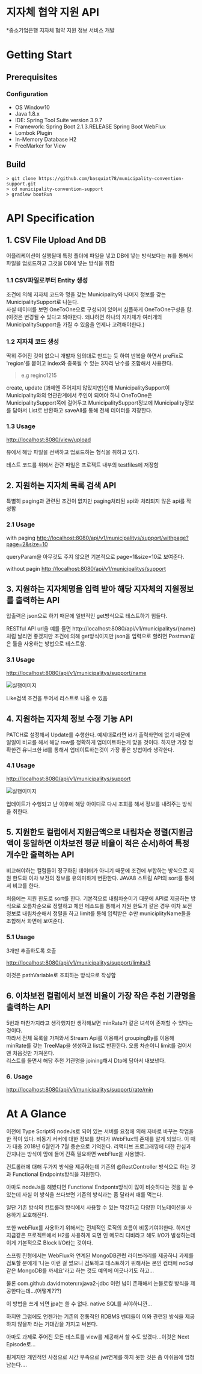 # 지자체 협약 지원 API

*중소기업은행 지자체 협약 지원 정보 서비스 개발

# Getting Start

## Prerequisites

### Configuration
- OS Window10
- Java 1.8.x
- IDE: Spring Tool Suite version 3.9.7
- Framework: Spring Boot 2.1.3.RELEASE
             Spring Boot WebFlux
- Lombok Plugin
- In-Memory Database H2
- FreeMarker for View


## Build

```
> git clone https://github.com/basquiat78/municipality-convention-support.git
> cd municipality-convention-support
> gradlew bootRun

```

# API Specification

## 1. CSV File Upload And DB

어플리케이션이 실행될때 특정 폴더에 파일을 넣고 DB에 넣는 방식보다는 뷰를 통해서 파일을 업로드하고 그것을 DB에 넣는 방식을 취함

### 1.1 CSV파일로부터 Entity 생성

조건에 의해 지자체 코드와 명을 갖는 Municipality와 나머지 정보를 갖는 MunicipalitySupport로 나눈다.    
사실 데이터를 보면 OneToOne으로 구성되어 있어서 심플하게 OneToOne구성을 함. (이것은 변경될 수 있다고 봐야한다. 왜냐하면 하나의 지자체가 여러개의 MunicipalitySupport을 가질 수 있음을 언제나 고려해야한다.)     

### 1.2 지자체 코드 생성

딱히 주어진 것이 없으니 개발자 임의대로 만드는 듯 하여 반복을 하면서 preFix로 'region'를 붙이고 index와 중복될 수 있는 3자리 난수를 조합해서 사용한다.     
> e.g regino1215    

create, update (과제엔 주어지지 않았지만)인해 MunicipalitySupport이 Municipality와의 연관관계에서 주인이 되어야 하니 OneToOne은 MunicipalitySupport쪽에 걸어두고  MunicipalitySupport정보에 Municipality정보를 담아서 List로 반환하고 saveAll를 통해 전체 데이터를 저장한다.    

### 1.3 Usage

[http://localhost:8080/view/upload](http://localhost:8080/view/upload)

뷰에서 해당 파일을 선택하고 업로드하는 형식을 취하고 있다.

테스트 코드를 위해서 관련 파일은 프로젝트 내부의 testfiles에 저장함

## 2. 지원하는 지자체 목록 검색 API

특별히 paging과 관련된 조건이 없지만 paging처리된 api와 처리되지 않은 api를 작성함     

### 2.1 Usage

with paging [http://localhost:8080/api/v1/municipalitys/support/withpage?page=2&size=10](http://localhost:8080/api/v1/municipalitys/support/withpage?page=2&size=10)

queryParam을 아무것도 주지 않으면 기본적으로 page=1&size=10로 보여준다.

without pagin [http://localhost:8080/api/v1/municipalitys/support](http://localhost:8080/api/v1/municipalitys/support)

## 3. 지원하는 지자체명을 입력 받아 해당 지자체의 지원정보를 출력하는 API 

입출력은 json으로 하기 때문에 일반적인 get방식으로 테스트하기 힘들다.

RESTful API url을 예를 들면 http://localhost:8080/api/v1/municipalitys/{name} 처럼 날리면 좋겠지만 조건에 의해 get방식이지만 json을 입력으로 할려면 Postman같은 툴을 사용하는 방법으로 테스트함.

### 3.1 Usage

[http://localhost:8080/api/v1/municipalitys/support/name](http://localhost:8080/api/v1/municipalitys/support/name)

![실행이미지](https://github.com/basquiat78/municipality-convention-support/blob/master/img/2.2.PNG)

Like검색 조건을 두어서 리스트로 나올 수 있음

## 4. 지원하는 지자체 정보 수정 기능 API

PATCH로 설정해서 Update를 수행한다. 예제대로라면 id가 출력화면에 없기 때문에 일일이 비교를 해서 해당 row를 정확하게 업데이트하는게 맞을 것이다.
하지만 가장 정확한건 유니크한 id를 통해서 업데이트하는것이 가장 좋은 방법이라 생각한다.

### 4.1 Usage

[http://localhost:8080/api/v1/municipalitys/support](http://localhost:8080/api/v1/municipalitys/support)

![실행이미지](https://github.com/basquiat78/municipality-convention-support/blob/master/img/4.PNG)
 
업데이트가 수행되고 난 이후에 해당 아이디로 다시 조회를 해서 정보를 내려주는 방식을 취한다.

## 5. 지원한도 컬럼에서 지원금액으로 내림차순 정렬(지원금액이 동일하면 이차보전 평균 비율이 적은 순서)하여 특정 개수만 출력하는 API 

비교해야하는 컬럼들이 정규화된 데이터가 아니기 때문에 조건에 부합하는 방식으로 지원 한도와 이차 보전의 정보를 유의미하게 변환한다.
JAVA8 스트림 API의 sort를 통해서 비교를 한다.     

처음에는 지원 한도로 sort를 한다. 기본적으로 내림차순이기 때문에 API로 제공하는 방식으로 오름차순으로 정렬하고 체인 메소드롤 통해서 지원 한도가 같은 경우 이차 보전 정보로 내림차순해서 정렬을 하고 limit를 통해 입력받은 수만 municiplityName들을 조합해서 화면에 보여준다.

### 5.1 Usage

3개만 추출하도록 호출

[http://localhost:8080/api/v1/municipalitys/support/limits/3](http://localhost:8080/api/v1/municipalitys/support/limits/3)

이것은 pathVariable로 조회하는 방식으로 작성함

## 6. 이차보전 컬럼에서 보전 비율이 가장 작은 추천 기관명을 출력하는 API

5번과 마찬가지라고 생각했지만 생각해보면 minRate가 같은 녀석이 존재할 수 있다는 것이다.    
따라서 전체 목록을 가져와서 Stream Api를 이용해서 groupingBy를 이용해 minRate를 갖는 TreeMap을 생성하고 list로 반환한다. 오름 차순이니 limit를 걸어서 맨 처음것만 가져온다.    
리스트를 돌면서 해당 추천 기관명을 joining해서 Dto에 담아서 내보낸다.

### 6. Usage

[http://localhost:8080/api/v1/municipalitys/support/rate/min](http://localhost:8080/api/v1/municipalitys/support/rate/min)

# At A Glance

이전에 Type Script와 nodeJs로 되어 있는 서버를 요청에 의해 자바로 바꾸는 작업을 한 적이 있다.
비동기 서버에 대한 정보를 찾다가 WebFlux의 존재를 알게 되었다.
이 때가 대충 2018년 6월인가 7월 중순으로 기억한다. 리액티브 프로그래밍에 대한 관심과 간지나는 방식이 맘에 들어 간혹 필요하면 webFlux을 사용했다.

컨트롤러에 대해 두가지 방식을 제공하는데 기존의 @RestController 방식으로 하는 것과 Functional Endpoints방식을 지원한다.


아마도 nodeJs를 해봤다면 Functional Endponts방식이 많이 비슷하다는 것을 알 수 있는데 사실 이 방식을 쓰다보면 기존의 방식과는 좀 달라서 애를 먹는다.

일단 기존 방식의 컨트롤러 방식에서 사용할 수 있는 막강하고 다양한 어노테이션을 사용하기 모호해진다.   

또한 webFlux를 사용하기 위해서는 전체적인 로직의 흐름이 비동기여야한다. 하지만 지금같은 프로젝트에서 H2를 사용하게 되면 인 메모리 디비라고 해도 I/O가 발생하는데 이게 기본적으로 Block I/O라는 것이다.

스프링 진형에서는 WebFlux와 연계된 MongoDB관련 라이브러리를 제공하니 과제를 검토할 분에게 '나는 이런 걸 썼으니 검토하고 테스트하기 위해서는 본인 컴터에 noSql같은 MongoDB를 까세요'라고 하는 것도 예의에 어긋나기도 하고...

물론 com.github.davidmoten:rxjava2-jdbc 이런 넘이 존재해서 논블로킹 방식을 제공한다는데...(어떻게???)

이 방법을 쓰게 되면 jpa는 쓸 수 없다. native SQL를 써야하니깐...

하지만 그럼에도 언젠가는 기존의 전통적인 RDBMS 벤더들이 이와 관련된 방식을 제공하지 않을까 라는 기대감을 가지고 써본다.

아마도 과제로 주어진 모든 테스트를 view를 제공해서 할 수도 있겠다...이것은 Next Episode로...

핑계지만 개인적인 사정으로 시간 부족으로 jwt연계를 하지 못한 것은 좀 아쉬움에 엄청 남는다....